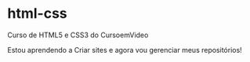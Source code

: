 # html-css

Curso de HTML5 e CSS3 do CursoemVideo

Estou aprendendo a Criar sites e agora vou gerenciar meus repositórios!
